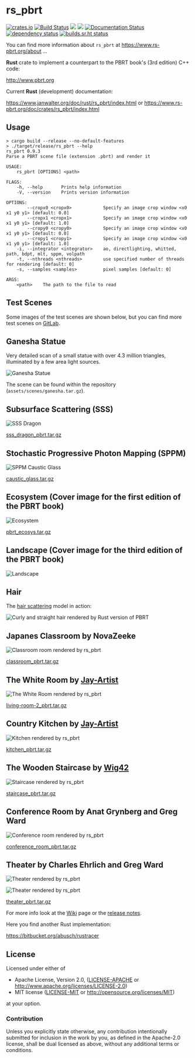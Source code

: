# rs_pbrt

[![crates.io](https://img.shields.io/crates/v/rs_pbrt.svg)](https://crates.io/crates/rs_pbrt)
[![Build Status](https://travis-ci.com/wahn/rs_pbrt.svg?branch=master)](https://travis-ci.com/wahn/rs_pbrt)
[![](https://img.shields.io/github/issues-raw/wahn/rs_pbrt.svg)](https://github.com/wahn/rs_pbrt/issues)
[![](https://tokei.rs/b1/github/wahn/rs_pbrt?category=code)](https://github.com/wahn/rs_pbrt)
[![Documentation Status](https://readthedocs.org/projects/rs-pbrt/badge/?version=latest)](https://rs-pbrt.readthedocs.io/en/latest/?badge=latest)
[![dependency status](https://deps.rs/repo/github/wahn/rs_pbrt/status.svg)](https://deps.rs/repo/github/wahn/rs_pbrt)
[![builds.sr.ht status](https://builds.sr.ht/~wahn/rs-pbrt.svg)](https://builds.sr.ht/~wahn/rs-pbrt?)
<!-- [![](https://img.shields.io/github/release-date/wahn/rs_pbrt.svg)](https://github.com/wahn/rs_pbrt/releases) -->

You can find more information about `rs_pbrt` at https://www.rs-pbrt.org/about ...

**Rust** crate to implement a counterpart to the PBRT book's (3rd edition) C++ code:

http://www.pbrt.org

Current **Rust** (development) documentation:

https://www.janwalter.org/doc/rust/rs_pbrt/index.html
or
https://www.rs-pbrt.org/doc/crates/rs_pbrt/index.html

## Usage

```shell
> cargo build --release --no-default-features
> ./target/release/rs_pbrt --help
rs_pbrt 0.9.3
Parse a PBRT scene file (extension .pbrt) and render it

USAGE:
    rs_pbrt [OPTIONS] <path>

FLAGS:
    -h, --help       Prints help information
    -V, --version    Prints version information

OPTIONS:
        --cropx0 <cropx0>            Specify an image crop window <x0 x1 y0 y1> [default: 0.0]
        --cropx1 <cropx1>            Specify an image crop window <x0 x1 y0 y1> [default: 1.0]
        --cropy0 <cropy0>            Specify an image crop window <x0 x1 y0 y1> [default: 0.0]
        --cropy1 <cropy1>            Specify an image crop window <x0 x1 y0 y1> [default: 1.0]
    -i, --integrator <integrator>    ao, directlighting, whitted, path, bdpt, mlt, sppm, volpath
    -t, --nthreads <nthreads>        use specified number of threads for rendering [default: 0]
    -s, --samples <samples>          pixel samples [default: 0]

ARGS:
    <path>    The path to the file to read
```

## Test Scenes

Some images of the test scenes are shown below, but you can find more
test scenes on [GitLab][test-scenes].

## Ganesha Statue

Very detailed scan of a small statue with over 4.3 million triangles,
illuminated by a few area light sources.

![Ganesha Statue](https://www.janwalter.org/assets/ganesha.png)

The scene can be found within the repository
(`assets/scenes/ganesha.tar.gz`).

## Subsurface Scattering (SSS)

![SSS Dragon](https://www.janwalter.org/assets/sss_dragon.png)

[sss_dragon_pbrt.tar.gz][sss_dragon_pbrt]

## Stochastic Progressive Photon Mapping (SPPM)

![SPPM Caustic
Glass](https://www.janwalter.org/assets/caustic_glass_pbrt_rust_sppm.png)

[caustic_glass.tar.gz][caustic_glass_pbrt]

## Ecosystem (Cover image for the first edition of the PBRT book)

![Ecosystem](https://www.janwalter.org/assets/ecosys.png)

[pbrt_ecosys.tar.gz][ecosys_pbrt]

## Landscape (Cover image for the third edition of the PBRT book)

![Landscape](https://www.janwalter.org/assets/landscape_rust_pbrt_view_0.png)

## Hair

The [hair scattering][hair-scattering] model in action:

![Curly and straight hair rendered by Rust version of
PBRT](https://www.janwalter.org/assets/hair_rust_pbrt.png)

## Japanes Classroom by NovaZeeke

![Classroom room rendered by
rs_pbrt](https://www.janwalter.org/assets/classroom_pbrt_rust.png)

[classroom_pbrt.tar.gz][classroom_pbrt]

## The White Room by [Jay-Artist][jay-artist]

![The White Room rendered by
rs_pbrt](https://www.janwalter.org/assets/living-room-2_pbrt_rust_mlt.png)

[living-room-2_pbrt.tar.gz][living-room-2_pbrt]

## Country Kitchen by [Jay-Artist][jay-artist]

![Kitchen rendered by
rs_pbrt](https://www.janwalter.org/assets/kitchen_pbrt_rust.png)

[kitchen_pbrt.tar.gz][kitchen_pbrt]

## The Wooden Staircase by [Wig42][wig42]

![Staircase rendered by
rs_pbrt](https://www.janwalter.org/assets/staircase_pbrt_rust.png)

[staircase_pbrt.tar.gz][staircase_pbrt]

## Conference Room by Anat Grynberg and Greg Ward

![Conference room rendered by
rs_pbrt](https://www.janwalter.org/assets/conference_room_pbrt_rust_current.png)

[conference_room_pbrt.tar.gz][conference_room_pbrt]

## Theater by Charles Ehrlich and Greg Ward

![Theater rendered by
rs_pbrt](https://www.janwalter.org/assets/theater_pbrt_rust_corner.png)

![Theater rendered by
rs_pbrt](https://www.janwalter.org/assets/theater_pbrt_rust_stage.png)

[theater_pbrt.tar.gz][theater_pbrt]

For more info look at the [Wiki][wiki] page or the [release notes][release-notes].

Here you find another Rust implementation:

https://bitbucket.org/abusch/rustracer

## License

Licensed under either of

* Apache License, Version 2.0, ([LICENSE-APACHE](LICENSE-APACHE) or
  http://www.apache.org/licenses/LICENSE-2.0)
* MIT license ([LICENSE-MIT](LICENSE-MIT) or
  http://opensource.org/licenses/MIT)

at your option.

### Contribution

Unless you explicitly state otherwise, any contribution intentionally
submitted for inclusion in the work by you, as defined in the
Apache-2.0 license, shall be dual licensed as above, without any
additional terms or conditions.

[test-scenes]:          https://gitlab.com/jdb-walter/rs-pbrt-test-scenes/wikis/home
[wiki]:                 https://github.com/wahn/rs_pbrt/wiki
[release-notes]:        https://github.com/wahn/rs_pbrt/wiki/Release-Notes
[novazeeke]:            https://www.blendswap.com/user/NovaZeeke
[jay-artist]:           https://www.blendswap.com/user/Jay-Artist
[wig42]:                https://www.blendswap.com/user/Wig42
[classroom_pbrt]:       https://www.janwalter.org/Download/Scenes/PBRT/classroom_pbrt.tar.gz
[living-room-2_pbrt]:   https://www.janwalter.org/Download/Scenes/PBRT/living-room-2_pbrt.tar.gz
[kitchen_pbrt]:         https://www.janwalter.org/Download/Scenes/PBRT/kitchen_pbrt.tar.gz
[staircase_pbrt]:       https://www.janwalter.org/Download/Scenes/PBRT/staircase_pbrt.tar.gz
[conference_room_pbrt]: https://www.janwalter.org/Download/Scenes/conference_room_pbrt.tar.gz
[theater_pbrt]:         https://www.janwalter.org/Download/Scenes/theater_pbrt.tar.gz
[hair-scattering]:      http://www.pbrt.org/hair.pdf
[sss_dragon_pbrt]:      https://www.janwalter.org/Download/Scenes/sss_dragon_pbrt.tar.gz
[caustic_glass_pbrt]:   https://www.janwalter.org/Download/Scenes/caustic_glass.tar.gz
[ecosys_pbrt]:          https://www.janwalter.org/Download/Scenes/pbrt_ecosys.tar.gz
